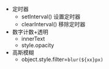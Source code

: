 - 定时器
  - setInterval() 设置定时器
  - clearInterval() 移除定时器
- 数字计数+透明
  - innerText
  - style.opacity
- 高斯模糊
  - object.style.filter=`blur(${xx}px)`